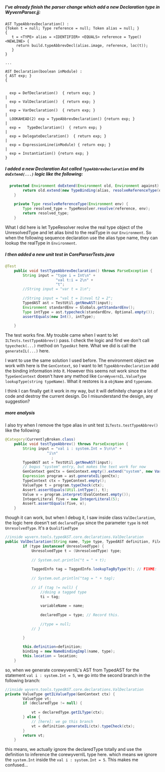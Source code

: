 ##### I've already finish the parser change which add a new Declaration type in WyvernParser.jj: 
```
AST TypeAbbrevDeclaration() :
{Token t = null; Type reference = null; Token alias = null; }
{
   t = <TYPE> alias = <IDENTIFIER> <EQUALS> reference = Type() <NEWLINE> {
     return build.typeAbbrevDecl(alias.image, reference, loc(t));
   }
}

...

AST Declaration(boolean inModule) :
{ AST exp; }
{
  

  exp = DefDeclaration()  { return exp; }
|
  exp = ValDeclaration()  { return exp; }
|
  exp = VarDeclaration()  { return exp; }
|
  LOOKAHEAD(2) exp = TypeAbbrevDeclaration() {return exp; }
|
  exp =   TypeDeclaration()  { return exp; }
|
  exp = DelegateDeclaration()  { return exp; }
|
  exp = ExpressionLine(inModule) { return exp; }
|
  exp = Instantiation() {return exp; }
}
```
##### I added a new Declaration Ast called ```TypeAbbrevDeclaration``` and its ```doExtend(...)``` logic like the following:
```java
  protected Environment doExtend(Environment old, Environment against) {
		return old.extend(new TypeBinding(alias, resolveReferenceType(old)));
	}
	
	private Type resolveReferenceType(Environment env) {
		Type resolved_type = TypeResolver.resolve(reference, env);
		return resolved_type;
	}
```
What I did here is let TypeResolver reolve the real type object of the UnresolvedType and let alias bind to the realType in our ```Environment```. So when the following sequence declaration use the alias type name, they can lookup the realType in ```Environment```.

##### I then added a new unit test in CoreParserTests.java
```java
@Test
	public void testTypeAbbrevDeclaration() throws ParseException {
		String input = "type i = Int\n" +
	                   "val t:i = 2\n" + 
				       "t";
		//String input = "var t = 1\n";
		
		//String input = "val t = 1\nval t2 = 2";
		TypedAST ast = TestUtil.getNewAST(input);
		Environment standardEnv = Globals.getStandardEnv();
		Type intType = ast.typecheck(standardEnv, Optional.empty());
		assertEquals(new Int(), intType);
		
	}
```
The test works fine. My trouble came when I want to let ```ILTests.testTypeAbbrev()``` pass. I check the logic and find we don't call ```tpyecheck(...)``` method on ```TypedAst``` here. What we did is call the ```generateIL(...)``` here. 

I want to use the same solution I used before. The environment object we work with here is the ```GenContext```, so I want to let ```TypeAbbrevDeclaration``` add the binding information into it. However this seems not work since the  ```TypeGenContext``` doesn't have any method like ```CoreWyvernIL.ValueType lookupType(string typeName)```. What it restores is a ```objName``` and ```typename```.

I think I can finally get it work in my way, but it will definitely change a lot of code and destroy the current design. Do I misunderstand the design, any suggestion?



##### more analysis
I also try when I remove the type alias in unit test ```ILTests.testTypeAbbrev()``` like the following:
```java
@Category(CurrentlyBroken.class)
	public void testTypeAbbrev() throws ParseException {
		String input = "val i : system.Int = 5\n\n" +
			       "i\n"
				     ;
		TypedAST ast = TestUtil.getNewAST(input);
		// bogus "system" entry, but makes the text work for now
		GenContext genCtx = GenContext.empty().extend("system", new Variable("system"), null);
		Expression program = ast.generateIL(genCtx);
    	TypeContext ctx = TypeContext.empty();
		ValueType t = program.typeCheck(ctx);
		Assert.assertEquals(Util.intType(), t);
		Value v = program.interpret(EvalContext.empty());
    	IntegerLiteral five = new IntegerLiteral(5);
		Assert.assertEquals(five, v);
	}
```
though it can work, but when I debug it, I saw inside class ```ValDeclaration```, the logic here doesn't set ```declaredType``` since the parameter ```type``` is not ```UnresolvedType```. It's a ```QualifiedType```
```java
//inside wyvern.tools.typedAST.core.declarations.ValDeclaration
public ValDeclaration(String name, Type type, TypedAST definition, FileLocation location) {
		if (type instanceof UnresolvedType) {
			UnresolvedType t = (UnresolvedType) type;
			
			// System.out.println("t = " + t);
			
			TaggedInfo tag = TaggedInfo.lookupTagByType(t); // FIXME:
			
			// System.out.println("tag = " + tag);
			
			// if (tag != null) {
				//doing a tagged type
				ti = tag;
				
				variableName = name;
				
				declaredType = type; // Record this.
				
				//type = null;
			// }

		}
		
		this.definition=definition;
		binding = new NameBindingImpl(name, type);
		this.location = location;
	}
```

so, when we generate corewyvernIL's AST from TypedAST for the statement ```val i : system.Int = 5```, we go into the second branch in the following branch:
```java
//inside wyvern.tools.typedAST.core.declarations.ValDeclaration
private ValueType getILValueType(GenContext ctx) {
		ValueType vt;
		if (declaredType != null) {
		
			vt = declaredType.getILType(ctx);
		} else {
			// [here]: we go this branch
			vt = definition.generateIL(ctx).typeCheck(ctx);
		}
		return vt;
	}
```
this means, we actually ignore the declaredType totally and use the definition to inference the corewyvernIL type here. which means we ignore the ```system.Int``` inside the  ```val i : system.Int = 5```. This makes me confused...
